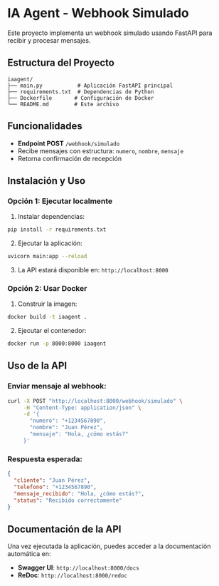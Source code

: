 # IA Agent - Webhook Simulado

Este proyecto implementa un webhook simulado usando FastAPI para recibir y procesar mensajes.

## Estructura del Proyecto

```
iaagent/
├── main.py           # Aplicación FastAPI principal
├── requirements.txt  # Dependencias de Python
├── Dockerfile       # Configuración de Docker
└── README.md        # Este archivo
```

## Funcionalidades

- **Endpoint POST** `/webhook/simulado`
- Recibe mensajes con estructura: `numero`, `nombre`, `mensaje`
- Retorna confirmación de recepción

## Instalación y Uso

### Opción 1: Ejecutar localmente

1. Instalar dependencias:
```bash
pip install -r requirements.txt
```

2. Ejecutar la aplicación:
```bash
uvicorn main:app --reload
```

3. La API estará disponible en: `http://localhost:8000`

### Opción 2: Usar Docker

1. Construir la imagen:
```bash
docker build -t iaagent .
```

2. Ejecutar el contenedor:
```bash
docker run -p 8000:8000 iaagent
```

## Uso de la API

### Enviar mensaje al webhook:

```bash
curl -X POST "http://localhost:8000/webhook/simulado" \
     -H "Content-Type: application/json" \
     -d '{
       "numero": "+1234567890",
       "nombre": "Juan Pérez",
       "mensaje": "Hola, ¿cómo estás?"
     }'
```

### Respuesta esperada:

```json
{
  "cliente": "Juan Pérez",
  "telefono": "+1234567890",
  "mensaje_recibido": "Hola, ¿cómo estás?",
  "status": "Recibido correctamente"
}
```

## Documentación de la API

Una vez ejecutada la aplicación, puedes acceder a la documentación automática en:
- **Swagger UI**: `http://localhost:8000/docs`
- **ReDoc**: `http://localhost:8000/redoc`
